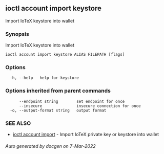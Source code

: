 ## ioctl account import keystore

Import IoTeX keystore into wallet

### Synopsis

Import IoTeX keystore into wallet

```
ioctl account import keystore ALIAS FILEPATH [flags]
```

### Options

```
  -h, --help   help for keystore
```

### Options inherited from parent commands

```
      --endpoint string        set endpoint for once
      --insecure               insecure connection for once
  -o, --output-format string   output format
```

### SEE ALSO

* [ioctl account import](ioctl_account_import.md)	 - Import IoTeX private key or keystore into wallet

###### Auto generated by docgen on 7-Mar-2022
